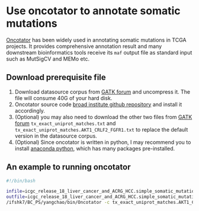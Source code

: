# Use oncotator to annotate somatic mutations

[Oncotator](http://gatkforums.broadinstitute.org/gatk/discussion/4154/howto-install-and-run-oncotator-for-the-first-time#latest) has been widely used in annotating somatic mutations in TCGA projects. It provides comprehensive annotation result and many downstream bioinformatics tools receive its `maf` output file as standard input such as MutSigCV and MEMo etc.


## Download prerequisite file

1. Download datasource corpus from [GATK forum](http://gatkforums.broadinstitute.org/gatk/discussion/4154/howto-install-and-run-oncotator-for-the-first-time#latest) and uncompress it. The file will consume 40G of your hard disk.
2. Oncotator source code [broad institute github repository](https://github.com/broadinstitute/oncotator/releases) and install it accordingly.
3. (Optional) you may also need to download the other two files from [GATK forum](http://gatkforums.broadinstitute.org/gatk/discussion/4154/howto-install-and-run-oncotator-for-the-first-time#latest) `tx_exact_uniprot_matches.txt` and `tx_exact_uniprot_matches.AKT1_CRLF2_FGFR1.txt` to replace the default version in the datasource corpus.
3. (Optional) Since oncotator is written in python, I may recommend you to install [anaconda python](https://www.continuum.io/downloads), which has many packages pre-installed.


## An example to running oncotator

```bash
#!/bin/bash

infile=icgc_release_18_liver_cancer_and_ACRG_HCC.simple_somatic_mutation.open2.txt
outfile=icgc_release_18_liver_cancer_and_ACRG_HCC.simple_somatic_mutation.open.maf
/ifshk7/BC_PS/yangchao/bin/Oncotator -c tx_exact_uniprot_matches.AKT1_CRLF2_FGFR1.txt --input_format=MAFLITE -v --db-dir oncotator_v1_ds_Jan262014/ $infile $outfile hg19

```

